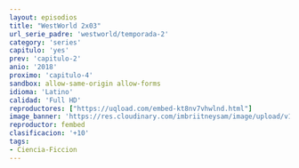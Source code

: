 ```yaml
---
layout: episodios
title: "WestWorld 2x03"
url_serie_padre: 'westworld/temporada-2'
category: 'series'
capitulo: 'yes'
prev: 'capitulo-2'
anio: '2018'
proximo: 'capitulo-4'
sandbox: allow-same-origin allow-forms
idioma: 'Latino'
calidad: 'Full HD'
reproductores: ["https://uqload.com/embed-kt8nv7vhwlnd.html"]
image_banner: 'https://res.cloudinary.com/imbriitneysam/image/upload/v1546716492/west-Banner-min.jpg'
reproductor: fembed
clasificacion: '+10'
tags:
- Ciencia-Ficcion
---
```












